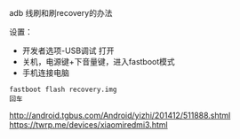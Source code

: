 
adb 线刷和刷recovery的办法

设置：
- 开发者选项-USB调试 打开
- 关机，电源键+下音量键，进入fastboot模式
- 手机连接电脑

```
fastboot flash recovery.img
回车
```

http://android.tgbus.com/Android/yizhi/201412/511888.shtml
https://twrp.me/devices/xiaomiredmi3.html

